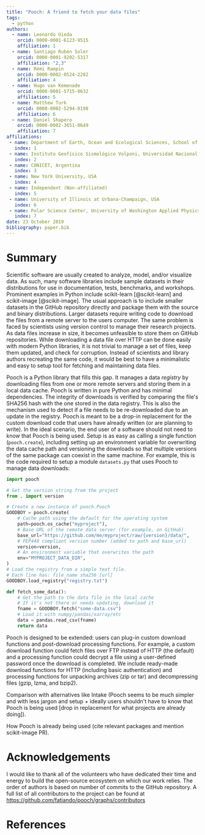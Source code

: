 ```yaml
---
title: "Pooch: A friend to fetch your data files"
tags:
  - python
authors:
  - name: Leonardo Uieda
    orcid: 0000-0001-6123-9515
    affiliation: 1
  - name: Santiago Rubén Soler
    orcid: 0000-0001-9202-5317
    affiliation: "2,3"
  - name: Rémi Rampin
    orcid: 0000-0002-0524-2282
    affiliation: 4
  - name: Hugo van Kemenade
    orcid: 0000-0001-5715-8632
    affiliation: 5
  - name: Matthew Turk
    orcid: 0000-0002-5294-0198
    affiliation: 6
  - name: Daniel Shapero
    orcid: 0000-0002-3651-0649
    affiliation: 7
affiliations:
 - name: Department of Earth, Ocean and Ecological Sciences, School of Environmental Sciences, University of Liverpool, UK
   index: 1
 - name: Instituto Geofísico Sismológico Volponi, Universidad Nacional de San Juan, Argentina
   index: 2
 - name: CONICET, Argentina
   index: 3
 - name: New York University, USA
   index: 4
 - name: Independent (Non-affiliated)
   index: 5
 - name: University of Illinois at Urbana-Champaign, USA
   index: 6
 - name: Polar Science Center, University of Washington Applied Physics Lab, USA
   index: 7
date: 23 October 2019
bibliography: paper.bib
---
```


# Summary

Scientific software are usually created to analyze, model, and/or visualize
data.
As such, many software libraries include sample datasets in their distributions
for use in documentation, tests, benchmarks, and workshops.
Prominent examples in Python include scikit-learn [@scikit-learn] and
scikit-image [@scikit-image].
The usual approach is to include smaller datasets in the GitHub repository
directly and package them with the source and binary distributions.
Larger datasets require writing code to download the files from a remote server
to the users computer.
The same problem is faced by scientists using version control to manage their
research projects.
As data files increase in size, it becomes unfeasible to store them on GitHub
repositories.
While downloading a data file over HTTP can be done easily with modern Python
libraries, it is not trivial to manage a set of files, keep them updated, and
check for corruption.
Instead of scientists and library authors recreating the same code, it would be
best to have a minimalistic and easy to setup tool for fetching and maintaining
data files.

Pooch is a Python library that fills this gap.
It manages a data *registry* by downloading files from one or more remote
servers and storing them in a local data cache.
Pooch is written in pure Python and has minimal dependencies.
The integrity of downloads is verified by comparing the file's SHA256 hash with
the one stored in the data registry.
This is also the mechanism used to detect if a file needs to be re-downloaded
due to an update in the registry.
Pooch is meant to be a drop-in replacement for the custom download code that
users have already written (or are planning to write).
In the ideal scenario, the end user of a software should not need to know that
Pooch is being used.
Setup is as easy as calling a single function (`pooch.create`), including
setting up an environment variable for overwriting the data cache path and
versioning the downloads so that multiple versions of the same package can
coexist in the same machine.
For example, this is the code required to setup a module
`datasets.py` that uses Pooch to manage data downloads:

```python
import pooch

# Get the version string from the project
from . import version

# Create a new instance of pooch.Pooch
GOODBOY = pooch.create(
    # Cache path using the default for the operating system
    path=pooch.os_cache("myproject"),
    # Base URL of the remote data server (for example, on GitHub)
    base_url="https://github.com/me/myproject/raw/{version}/data/",
    # PEP440 compliant version number (added to path and base_url)
    version=version,
    # An environment variable that overwrites the path
    env="MYPROJECT_DATA_DIR",
)
# Load the registry from a simple text file.
# Each line has: file_name sha256 [url]
GOODBOY.load_registry("registry.txt")

def fetch_some_data():
    # Get the path to the data file in the local cache
    # If it's not there or needs updating, download it
    fname = GOODBOY.fetch("some-data.csv")
    # Load it with numpy/pandas/xarray/etc
    data = pandas.read_csv(fname)
    return data
```

Pooch is designed to be extended: users can plug-in custom download functions
and post-download processing functions.
For example, a custom download function could fetch files over FTP instead of
HTTP (the default) and a processing function could decrypt a file using a
user-defined password once the download is completed.
We include ready-made download functions for HTTP (including basic
authentication) and processing functions for unpacking archives (zip or tar)
and decompressing files (gzip, lzma, and bzip2).

Comparison with alternatives like Intake (Pooch seems to be much simpler and
with less jargon and setup + ideally users shouldn't have to know that Pooch is
being used [drop in replacement for what projects are already doing]).

How Pooch is already being used (cite relevant packages and mention
scikit-image PR).


# Acknowledgements

I would like to thank all of the volunteers who have dedicated their time and
energy to build the open-source ecosystem on which our work relies.
The order of authors is based on number of commits to the GitHub repository.
A full list of all contributors to the project can be found at
https://github.com/fatiando/pooch/graphs/contributors

# References
